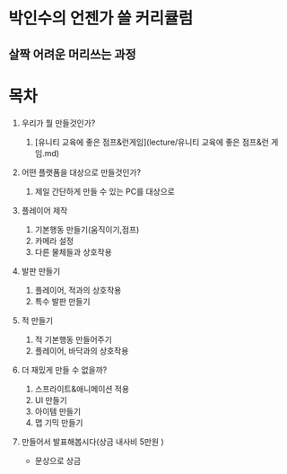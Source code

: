 박인수의 언젠가 쓸 커리큘럼
=======================
살짝 어려운 머리쓰는 과정
----------------
# 목차  

1. 우리가 뭘 만들것인가?
   1. [유니티 교육에 좋은 점프&런게임](lecture/유니티 교육에 좋은 점프&런 게임.md)

1. 어떤 플랫폼을 대상으로 만들것인가?
   1. 제일 간단하게 만들 수 있는 PC를 대상으로
   
2. 플레이어 제작
   1. 기본행동 만들기(움직이기,점프)  
   2. 카메라 설정
   3. 다른 물체들과 상호작용

2. 발판 만들기
   1. 플레이어, 적과의 상호작용
   2. 특수 발판 만들기
   
3. 적 만들기
   1. 적 기본행동 만들어주기
   2. 플레이어, 바닥과의 상호작용
   
4. 더 재밌게 만들 수 없을까?
   1. 스프라이트&애니메이션 적용
   1. UI 만들기
   1. 아이템 만들기
   2. 맵 기믹 만들기

5. 만들어서 발표해봅시다(상금 내사비 5만원 )  
   * 문상으로 상금
